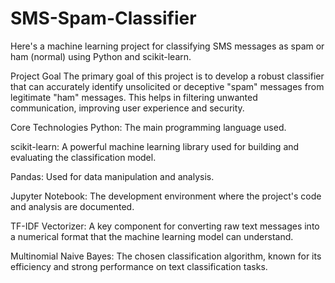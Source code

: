 # SMS-Spam-Classifier
Here's a machine learning project for classifying SMS messages as spam or ham (normal) using Python and scikit-learn.


Project Goal
The primary goal of this project is to develop a robust classifier that can accurately identify unsolicited or deceptive "spam" messages from legitimate "ham" messages. This helps in filtering unwanted communication, improving user experience and security.

Core Technologies
Python: The main programming language used.

scikit-learn: A powerful machine learning library used for building and evaluating the classification model.

Pandas: Used for data manipulation and analysis.

Jupyter Notebook: The development environment where the project's code and analysis are documented.

TF-IDF Vectorizer: A key component for converting raw text messages into a numerical format that the machine learning model can understand.

Multinomial Naive Bayes: The chosen classification algorithm, known for its efficiency and strong performance on text classification tasks.
